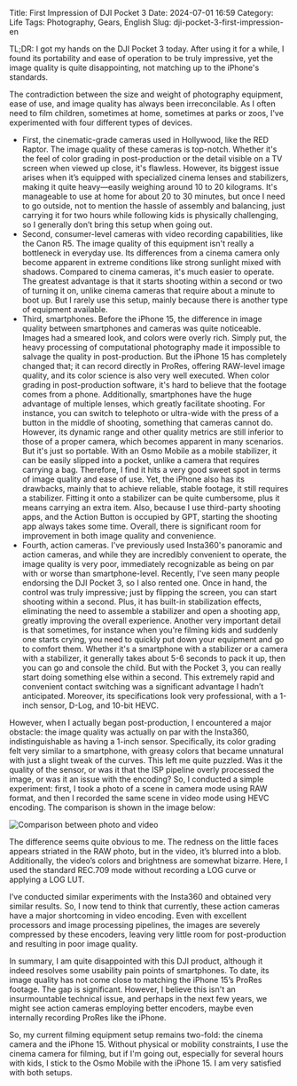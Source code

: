 Title: First Impression of DJI Pocket 3 
Date: 2024-07-01 16:59
Category: Life
Tags: Photography, Gears, English
Slug: dji-pocket-3-first-impression-en

TL;DR: I got my hands on the DJI Pocket 3 today. After using it for a while, I found its portability and ease of operation to be truly impressive, yet the image quality is quite disappointing, not matching up to the iPhone's standards.

The contradiction between the size and weight of photography equipment, ease of use, and image quality has always been irreconcilable. As I often need to film children, sometimes at home, sometimes at parks or zoos, I've experimented with four different types of devices.

* First, the cinematic-grade cameras used in Hollywood, like the RED Raptor. The image quality of these cameras is top-notch. Whether it's the feel of color grading in post-production or the detail visible on a TV screen when viewed up close, it's flawless. However, its biggest issue arises when it’s equipped with specialized cinema lenses and stabilizers, making it quite heavy—easily weighing around 10 to 20 kilograms. It's manageable to use at home for about 20 to 30 minutes, but once I need to go outside, not to mention the hassle of assembly and balancing, just carrying it for two hours while following kids is physically challenging, so I generally don’t bring this setup when going out.
* Second, consumer-level cameras with video recording capabilities, like the Canon R5. The image quality of this equipment isn't really a bottleneck in everyday use. Its differences from a cinema camera only become apparent in extreme conditions like strong sunlight mixed with shadows. Compared to cinema cameras, it's much easier to operate. The greatest advantage is that it starts shooting within a second or two of turning it on, unlike cinema cameras that require about a minute to boot up. But I rarely use this setup, mainly because there is another type of equipment available.
* Third, smartphones. Before the iPhone 15, the difference in image quality between smartphones and cameras was quite noticeable. Images had a smeared look, and colors were overly rich. Simply put, the heavy processing of computational photography made it impossible to salvage the quality in post-production. But the iPhone 15 has completely changed that; it can record directly in ProRes, offering RAW-level image quality, and its color science is also very well executed. When color grading in post-production software, it's hard to believe that the footage comes from a phone. Additionally, smartphones have the huge advantage of multiple lenses, which greatly facilitate shooting. For instance, you can switch to telephoto or ultra-wide with the press of a button in the middle of shooting, something that cameras cannot do.
   However, its dynamic range and other quality metrics are still inferior to those of a proper camera, which becomes apparent in many scenarios. But it's just so portable. With an Osmo Mobile as a mobile stabilizer, it can be easily slipped into a pocket, unlike a camera that requires carrying a bag. Therefore, I find it hits a very good sweet spot in terms of image quality and ease of use.
   Yet, the iPhone also has its drawbacks, mainly that to achieve reliable, stable footage, it still requires a stabilizer. Fitting it onto a stabilizer can be quite cumbersome, plus it means carrying an extra item. Also, because I use third-party shooting apps, and the Action Button is occupied by GPT, starting the shooting app always takes some time. Overall, there is significant room for improvement in both image quality and convenience.
* Fourth, action cameras. I've previously used Insta360's panoramic and action cameras, and while they are incredibly convenient to operate, the image quality is very poor, immediately recognizable as being on par with or worse than smartphone-level. Recently, I've seen many people endorsing the DJI Pocket 3, so I also rented one. Once in hand, the control was truly impressive; just by flipping the screen, you can start shooting within a second. Plus, it has built-in stabilization effects, eliminating the need to assemble a stabilizer and open a shooting app, greatly improving the overall experience.
    Another very important detail is that sometimes, for instance when you're filming kids and suddenly one starts crying, you need to quickly put down your equipment and go to comfort them. Whether it's a smartphone with a stabilizer or a camera with a stabilizer, it generally takes about 5-6 seconds to pack it up, then you can go and console the child. But with the Pocket 3, you can really start doing something else within a second. This extremely rapid and convenient contact switching was a significant advantage I hadn’t anticipated. Moreover, its specifications look very professional, with a 1-inch sensor, D-Log, and 10-bit HEVC.

However, when I actually began post-production, I encountered a major obstacle: the image quality was actually on par with the Insta360, indistinguishable as having a 1-inch sensor. Specifically, its color grading felt very similar to a smartphone, with greasy colors that became unnatural with just a slight tweak of the curves. This left me quite puzzled. Was it the quality of the sensor, or was it that the ISP pipeline overly processed the image, or was it an issue with the encoding? So, I conducted a simple experiment: first, I took a photo of a scene in camera mode using RAW format, and then I recorded the same scene in video mode using HEVC encoding. The comparison is shown in the image below:

![Comparison between photo and video](/images/dji-pocket-3-raw-video-en.jpg)

The difference seems quite obvious to me. The redness on the little faces appears striated in the RAW photo, but in the video, it’s blurred into a blob. Additionally, the video’s colors and brightness are somewhat bizarre. Here, I used the standard REC.709 mode without recording a LOG curve or applying a LOG LUT.

I’ve conducted similar experiments with the Insta360 and obtained very similar results. So, I now tend to think that currently, these action cameras have a major shortcoming in video encoding. Even with excellent processors and image processing pipelines, the images are severely compressed by these encoders, leaving very little room for post-production and resulting in poor image quality.

In summary, I am quite disappointed with this DJI product, although it indeed resolves some usability pain points of smartphones. To date, its image quality has not come close to matching the iPhone 15’s ProRes footage. The gap is significant. However, I believe this isn't an insurmountable technical issue, and perhaps in the next few years, we might see action cameras employing better encoders, maybe even internally recording ProRes like the iPhone.

So, my current filming equipment setup remains two-fold: the cinema camera and the iPhone 15. Without physical or mobility constraints, I use the cinema camera for filming, but if I'm going out, especially for several hours with kids, I stick to the Osmo Mobile with the iPhone 15. I am very satisfied with both setups.